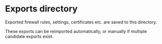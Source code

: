 
# Exports directory

Exported firewall rules, settings, certificates etc. are saved to this directory.

These exports can be reimported automatically, or manually if multiple candidate exports exist.
